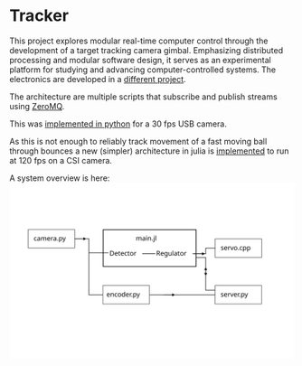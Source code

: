 # Tracker
This project explores modular real-time computer control through the development of a target tracking camera gimbal. Emphasizing distributed processing and modular software design, it serves as an experimental platform for studying and advancing computer-controlled systems.
The electronics are developed in a [different project](http://github.com/leoole100/servo).

The architecture are multiple scripts that subscribe and publish streams using [ZeroMQ](http://zeromq.org/).

This was [implemented in python](software%20python/) for a 30 fps USB camera.

As this is not enough to reliably track movement of a fast moving ball through bounces a new (simpler) architecture in julia is [implemented](software%20julia/) to run at 120 fps on a CSI camera.

A system overview is here: ![](overview.svg)